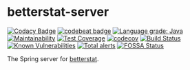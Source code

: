 # betterstat-server
[![Codacy Badge](https://app.codacy.com/project/badge/Grade/29e8c5e9c5d449598e94db007093776b)](https://www.codacy.com/manual/IncPlusPlus/betterstat-server?utm_source=github.com&amp;utm_medium=referral&amp;utm_content=IncPlusPlus/betterstat-server&amp;utm_campaign=Badge_Grade)
[![codebeat badge](https://codebeat.co/badges/f76477e4-774a-45ff-903b-e4e342db7ed3)](https://codebeat.co/projects/github-com-incplusplus-betterstat-server-master)
[![Language grade: Java](https://img.shields.io/lgtm/grade/java/g/IncPlusPlus/betterstat-server.svg?logo=lgtm&logoWidth=18)](https://lgtm.com/projects/g/IncPlusPlus/betterstat-server/context:java)
[![Maintainability](https://api.codeclimate.com/v1/badges/080c640601ba0218f06c/maintainability)](https://codeclimate.com/github/IncPlusPlus/betterstat-server/maintainability)
[![Test Coverage](https://api.codeclimate.com/v1/badges/080c640601ba0218f06c/test_coverage)](https://codeclimate.com/github/IncPlusPlus/betterstat-server/test_coverage)
[![codecov](https://codecov.io/gh/IncPlusPlus/betterstat-server/branch/master/graph/badge.svg)](https://codecov.io/gh/IncPlusPlus/betterstat-server)
[![Build Status](https://travis-ci.com/IncPlusPlus/betterstat-server.svg?branch=master)](https://travis-ci.com/IncPlusPlus/betterstat-server)
[![Known Vulnerabilities](https://snyk.io/test/github/IncPlusPlus/betterstat-server/badge.svg)](https://snyk.io/test/github/IncPlusPlus/betterstat-server)
[![Total alerts](https://img.shields.io/lgtm/alerts/g/IncPlusPlus/betterstat-server.svg?logo=lgtm&logoWidth=18)](https://lgtm.com/projects/g/IncPlusPlus/betterstat-server/alerts/)
[![FOSSA Status](https://app.fossa.com/api/projects/git%2Bgithub.com%2FIncPlusPlus%2Fbetterstat-server.svg?type=shield)](https://app.fossa.com/projects/git%2Bgithub.com%2FIncPlusPlus%2Fbetterstat-server?ref=badge_shield)

The Spring server for [betterstat](https://github.com/IncPlusPlus/betterstat).